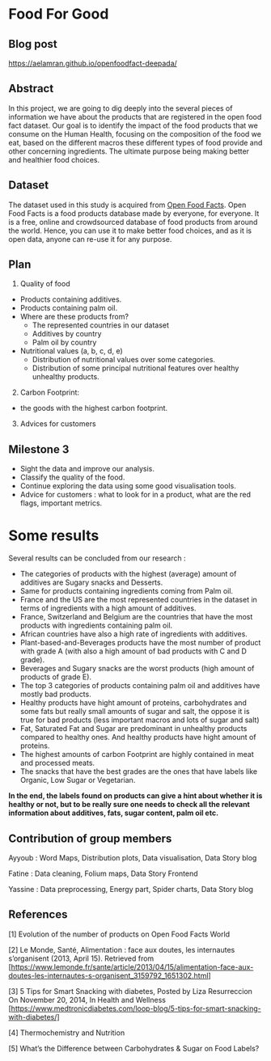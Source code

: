 # Food For Good

## Blog post

https://aelamran.github.io/openfoodfact-deepada/

## Abstract

In this project, we are going to dig deeply into the several pieces of information we have about the products that are registered in the open food fact dataset. Our goal is to identify the impact of the food products that we consume on the Human Health, focusing on the composition of the food we eat, based on the different macros these different types of food provide and other concerning ingredients. The ultimate purpose being making better and healthier food choices.


## Dataset

The dataset used in this study is acquired from [Open Food Facts](https://world.openfoodfacts.org/data). Open Food Facts is a food products database made by everyone, for everyone. It is a free, online and crowdsourced database of food products from around the world. Hence, you can use it to make better food choices, and as it is open data, anyone can re-use it for any purpose.

## Plan 

1. Quality of food
* Products containing additives.
* Products containing palm oil.
* Where are these products from?
    - The represented countries in our dataset
    - Additives by country
    - Palm oil by country 
* Nutritional values (a, b, c, d, e)
    - Distribution of nutritional values over some categories.
    - Distribution of some principal nutritional features over healthy unhealthy products. 
2. Carbon Footprint:
* the goods with the highest carbon footprint.
3. Advices for customers

## Milestone 3

* Sight the data and improve our analysis.
* Classify the quality of the food.
* Continue exploring the data using some good visualisation tools.
* Advice for customers : what to look for in a product, what are the red flags, important metrics.

# Some results

Several results can be concluded from our research : 

* The categories of products with the highest (average) amount of additives are Sugary snacks and Desserts.
* Same for products containing ingredients coming from Palm oil.
* France and the US are the most represented countries in the dataset in terms of ingredients with a high amount of additives.
* France, Switzerland and Belgium are the countries that have the most products with ingredients containing palm oil.
* African countries have also a high rate of ingredients with additives.
* Plant-based-and-Beverages products have the most number of product with grade A (with also a high amount of bad products with C and D grade).
* Beverages and Sugary snacks are the worst products (high amount of products of grade E).
* The top 3 categories of products containing palm oil and additives have mostly bad products.
* Healthy products have hight amount of proteins, carbohydrates and some fats but really small amounts of sugar and salt, the oppose it is true for bad products (less important macros and lots of sugar and salt)
* Fat, Saturated Fat and Sugar are predominant in unhealthy products compared to healthy ones. And healthy products have hight amount of proteins.
* The highest amounts of carbon Footprint are highly contained in meat and processed meats.
* The snacks that have the best grades are the ones that have labels like Organic, Low Sugar or Vegetarian.

**In the end, the labels found on products can give a hint about whether it is healthy or not, but to be really sure one needs to check all the relevant information about additives, fats, sugar content, palm oil etc.**

## Contribution of group members

Ayyoub : Word Maps, Distribution plots, Data visualisation, Data Story blog

Fatine : Data cleaning, Folium maps, Data Story Frontend

Yassine : Data preprocessing, Energy part, Spider charts, Data Story blog

## References

[1] Evolution of the number of products on Open Food Facts World

[2] Le Monde, Santé, Alimentation : face aux doutes, les internautes s’organisent (2013, April 15). Retrieved from [https://www.lemonde.fr/sante/article/2013/04/15/alimentation-face-aux-doutes-les-internautes-s-organisent_3159792_1651302.html]

[3] 5 Tips for Smart Snacking with diabetes, Posted by Liza Resurreccion On November 20, 2014, In Health and Wellness [https://www.medtronicdiabetes.com/loop-blog/5-tips-for-smart-snacking-with-diabetes/]

[4] Thermochemistry and Nutrition

[5] What’s the Difference between Carbohydrates & Sugar on Food Labels?
